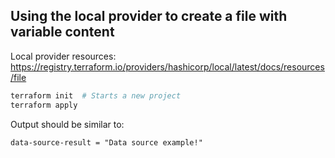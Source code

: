 ## Using the local provider to create a file with variable content

Local provider resources: https://registry.terraform.io/providers/hashicorp/local/latest/docs/resources/file

```sh
terraform init  # Starts a new project
terraform apply
```

Output should be similar to:

```
data-source-result = "Data source example!"
```

